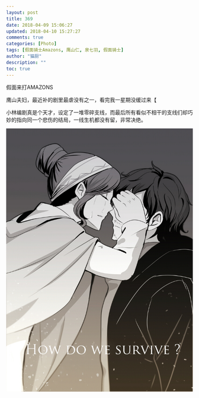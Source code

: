 ```yaml
---
layout: post
title: 369
date: 2018-04-09 15:06:27
updated: 2018-04-10 15:27:27
comments: true
categories: [Photo]
tags: [假面骑士Amazons, 鹰山仁, 泉七羽, 假面骑士]
author: "猫厨"
description: ""
toc: true
---
```


<p>假面来打AMAZONS</p> 
<p>鹰山夫妇，最近补的剧里最虐没有之一，看完我一星期没缓过来【</p> 
<p>小林编剧真是个天才，设定了一堆零碎支线，而最后所有看似不相干的支线们却巧妙的指向同一个悲伤的结局，一线生机都没有留，非常决绝。</p>

![](https://raw.githubusercontent.com/alicewish/meowchain247/master/img_cVZNdzJtQk9JV2VYNDRObStwS0d0SFcvSlpsMWZUQThMbE8ycEpHUCs3N1ZFbXJDaXZSTExnPT0.jpg)